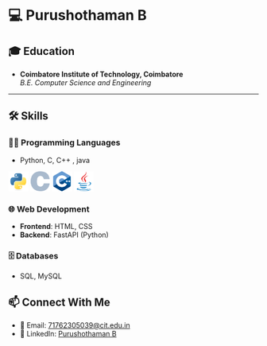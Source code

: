 # 💻 Purushothaman B

## 🎓 Education

- **Coimbatore Institute of Technology, Coimbatore**  
  *B.E. Computer Science and Engineering*  
---

## 🛠️ Skills

### 👨‍💻 Programming Languages
- Python, C, C++ , java
<p align="left">
 <img src="https://raw.githubusercontent.com/devicons/devicon/master/icons/python/python-original.svg" alt="python" width="40" height="40"/>
<img src="https://raw.githubusercontent.com/devicons/devicon/master/icons/c/c-original.svg" alt="c" width="40" height="40"/> 
<img src="https://raw.githubusercontent.com/devicons/devicon/master/icons/cplusplus/cplusplus-original.svg" alt="cplusplus" width="40" height="40"/>
<img src="https://raw.githubusercontent.com/devicons/devicon/master/icons/java/java-original.svg" alt="java" width="40" height="40"/>

### 🌐 Web Development
- **Frontend**: HTML, CSS  
- **Backend**: FastAPI (Python)

### 🗄️ Databases
- SQL, MySQL

## 📫 Connect With Me

- 📧 Email: [71762305039@cit.edu.in](mailto:71762305039@cit.edu.in)  
- 🔗 LinkedIn: [Purushothaman B](https://www.linkedin.com/in/purushothaman007/)  


